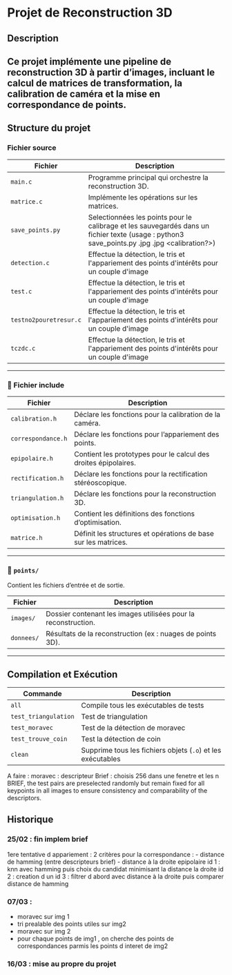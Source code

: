 # Projet de Reconstruction 3D

## Description
Ce projet implémente une pipeline de reconstruction 3D à partir d’images, incluant le calcul de matrices de transformation, la calibration de caméra et la mise en correspondance de points.
---

## Structure du projet

### Fichier source

| Fichier | Description |
|---------|------------|
| `main.c` | Programme principal qui orchestre la reconstruction 3D. |
| `matrice.c` | Implémente les opérations sur les matrices. |
| `save_points.py` | Selectionnées les points pour le calibrage et les sauvegardés dans un fichier texte (usage : python3 save_points.py <img1>.jpg <img2>.jpg <calibration?>) |
| `detection.c` | Effectue la détection, le tris et l'appariement des points d'intérêts pour un couple d'image |
| `test.c` | Effectue la détection, le tris et l'appariement des points d'intérêts pour un couple d'image |
| `testno2pouretresur.c` | Effectue la détection, le tris et l'appariement des points d'intérêts pour un couple d'image |
| `tczdc.c` | Effectue la détection, le tris et l'appariement des points d'intérêts pour un couple d'image |
---

### 📂 Fichier include

| Fichier | Description |
|---------|------------|
| `calibration.h` | Déclare les fonctions pour la calibration de la caméra. |
| `correspondance.h` | Déclare les fonctions pour l’appariement des points. |
| `epipolaire.h` | Contient les prototypes pour le calcul des droites épipolaires. |
| `rectification.h` | Déclare les fonctions pour la rectification stéréoscopique. |
| `triangulation.h` | Déclare les fonctions pour la reconstruction 3D. |
| `optimisation.h` | Contient les définitions des fonctions d’optimisation. |
| `matrice.h` | Définit les structures et opérations de base sur les matrices. |

---

### 📂 `points/`
Contient les fichiers d’entrée et de sortie.

| Fichier | Description |
|---------|------------|
| `images/` | Dossier contenant les images utilisées pour la reconstruction. |
| `donnees/` | Résultats de la reconstruction (ex : nuages de points 3D). |

---

## Compilation et Exécution

| Commande               | Description |
|------------------------|-------------|
| `all`                 | Compile tous les exécutables de tests|
| `test_triangulation`  | Test de triangulation|
| `test_moravec`        | Test de la détection de moravec|
| `test_trouve_coin`    | Test la détection de coin |
| `clean`              | Supprime tous les fichiers objets (`.o`) et les exécutables |



A faire  : 
moravec :  descripteur Brief : 
choisis 256 dans une fenetre et les 
n BRIEF, the test pairs are preselected randomly but remain fixed for all keypoints in all images to ensure consistency and comparability of the descriptors.

## Historique 

### 25/02 : fin implem brief
1ere tentative d appariement : 
 2 critères pour la correspondance : 
    - distance de hamming (entre descripteurs brief)
    - distance à la droite epipolaire
    id 1 : knn avec hamming puis choix du candidat minimisant la distance  la droite
    id 2 : creation d un 
    id 3 : filtrer d abord avec distance à la droite puis comparer distance de hamming


### 07/03 : 
 - moravec sur img 1
 - tri prealable des points  utiles sur img2
 - moravec  sur img 2
 - pour chaque points de img1 , on cherche des points de correspondances parmis les points d interet de img2

### 16/03 : mise au propre du projet